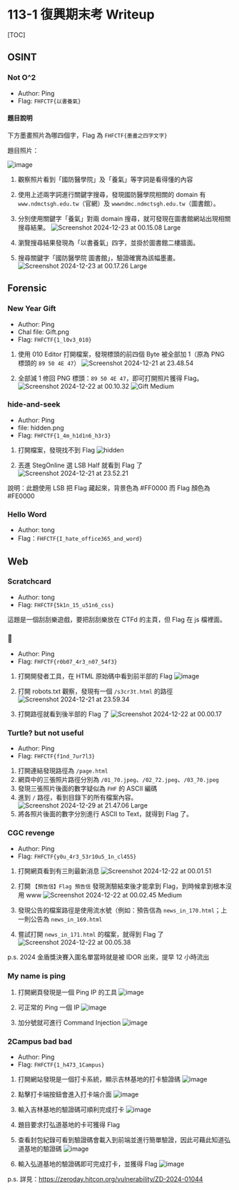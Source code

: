 # 113-1 復興期末考 Writeup

[TOC]

## OSINT

### Not O^2

* Author: Ping
* Flag: `FHFCTF{以書養氣}`

#### 題目說明

下方墨畫照片為哪四個字，Flag 為 `FHFCTF{墨畫之四字文字}`

題目照片：

![image](https://hackmd.io/_uploads/rJFCUhSr1g.jpg)

1. 觀察照片看到「國防醫學院」及「養氣」等字詞是看得懂的內容
2. 使用上述兩字詞進行關鍵字搜尋，發現國防醫學院相關的 domain 有 `www.ndmctsgh.edu.tw`（官網）及 `wwwndmc.ndmctsgh.edu.tw`（圖書館）。
3. 分別使用關鍵字「養氣」對兩 domain 搜尋，就可發現在圖書館網站出現相關搜尋結果。
    ![Screenshot 2024-12-23 at 00.15.08 Large](https://hackmd.io/_uploads/HktBonSHJg.png)

4. 瀏覽搜尋結果發現為「以書養氣」四字，並掛於圖書館二樓牆面。
5. 搜尋關鍵字「國防醫學院 圖書館」，驗證確實為該幅墨畫。
    ![Screenshot 2024-12-23 at 00.17.26 Large](https://hackmd.io/_uploads/rJE6snBrye.jpg)

## Forensic

### New Year Gift

* Author: Ping
* Chal file: Gift.png
* Flag: `FHFCTF{1_l0v3_010}`

1. 使用 010 Editor 打開檔案，發現標頭的前四個 Byte 被全部加 1（原為 PNG 標頭的 `89 50 4E 47`）
    ![Screenshot 2024-12-21 at 23.48.54](https://hackmd.io/_uploads/ryXdXPEBkx.png)

2. 全部減 1 修回 PNG 標頭：`89 50 4E 47`，即可打開照片獲得 Flag。
    ![Screenshot 2024-12-22 at 00.10.32](https://hackmd.io/_uploads/BkNKuPNSJl.png)
    ![Gift Medium](https://hackmd.io/_uploads/B1O6OPEB1e.png)

### hide-and-seek

* Author: Ping
* file: hidden.png
* Flag: `FHFCTF{1_4m_h1d1n6_h3r3}`

1. 打開檔案，發現找不到 Flag
    ![hidden](https://hackmd.io/_uploads/SkxNNPNSyg.png)

2. 丟進 StegOnline 選 LSB Half 就看到 Flag 了
    ![Screenshot 2024-12-21 at 23.52.21](https://hackmd.io/_uploads/ry-SNwNSyl.png)

說明：此題使用 LSB 把 Flag 藏起來，背景色為 #FF0000 而 Flag 顏色為 #FE0000

### Hello Word

* Author: tong
* Flag：`FHFCTF{I_hate_office365_and_word}`

## Web

### Scratchcard

* Author: tong
* Flag: `FHFCTF{5k1n_15_u51n6_css}`

這題是一個刮刮樂遊戲，要把刮刮樂放在 CTFd 的主頁，但 Flag 在 js 檔裡面。

### 🤖

* Author: Ping
* Flag: `FHFCTF{r0b07_4r3_n07_54f3}`

1. 打開開發者工具，在 HTML 原始碼中看到前半部的 Flag
    ![image](https://hackmd.io/_uploads/ryzCakFS1e.png)

2. 打開 robots.txt 觀察，發現有一個 `/s3cr3t.html` 的路徑
    ![Screenshot 2024-12-21 at 23.59.34](https://hackmd.io/_uploads/S1-lLDVH1g.png)

3. 打開路徑就看到後半部的 Flag 了
    ![Screenshot 2024-12-22 at 00.00.17](https://hackmd.io/_uploads/ByaM8DVrJl.png)

### Turtle? but not useful

* Author: Ping
* Flag: `FHFCTF{f1nd_7ur7l3}`

1. 打開連結發現路徑為 `/page.html`
2. 網頁中的三張照片路徑分別為 `/01_70.jpeg`、`/02_72.jpeg`、`/03_70.jpeg`
3. 發現三張照片後面的數字疑似為 `FHF` 的 ASCII 編碼
4. 進到 `/` 路徑，看到目錄下的所有檔案內容。
    ![Screenshot 2024-12-29 at 21.47.06 Large](https://hackmd.io/_uploads/BkDWQRABye.png)
5. 將各照片後面的數字分別進行 ASCII to Text，就得到 Flag 了。

### CGC revenge

* Author: Ping
* Flag: `FHFCTF{y0u_4r3_53r10u5_1n_cl455}`

1. 打開網頁看到有三則最新消息
    ![Screenshot 2024-12-22 at 00.01.51](https://hackmd.io/_uploads/rJiO8PVB1g.png)

2. 打開 `【預告信】Flag 預告信` 發現測驗結束後才能拿到 Flag，到時候拿到根本沒用 www
    ![Screenshot 2024-12-22 at 00.02.45 Medium](https://hackmd.io/_uploads/ByAa8PNB1x.png)

3. 發現公告的檔案路徑是使用流水號（例如：預告信為 `news_in_170.html`；上一則公告為 `news_in_169.html`
4. 嘗試打開 `news_in_171.html` 的檔案，就得到 Flag 了
    ![Screenshot 2024-12-22 at 00.05.38](https://hackmd.io/_uploads/rk2LPPVHyg.png)

p.s. 2024 金盾獎決賽入圍名單當時就是被 IDOR 出來，提早 12 小時流出

### My name is ping

1. 打開網頁發現是一個 Ping IP 的工具
    ![image](https://hackmd.io/_uploads/Bk18C1FS1l.png)

2. 可正常的 Ping 一個 IP
    ![image](https://hackmd.io/_uploads/H1kmAytrJe.png)

3. 加分號就可進行 Command Injection
    ![image](https://hackmd.io/_uploads/Sy3F0kKBJg.png)

### 2Campus bad bad

* Author: Ping
* Flag: `FHFCTF{1_h473_1Campus}`

1. 打開網站發現是一個打卡系統，顯示吉林基地的打卡驗證碼
    ![image](https://hackmd.io/_uploads/HJTLkltr1l.png)

2. 點擊打卡端按鈕會進入打卡端介面
    ![image](https://hackmd.io/_uploads/HJhF1gYSkl.png)

3. 輸入吉林基地的驗證碼可順利完成打卡
    ![image](https://hackmd.io/_uploads/SJxnJeFrJl.png)

4. 題目要求打弘道基地的卡可獲得 Flag
5. 查看封包紀錄可看到驗證碼會載入到前端並進行簡單驗證，因此可藉此知道弘道基地的驗證碼
    ![image](https://hackmd.io/_uploads/r1vlxxtB1x.png)

6. 輸入弘道基地的驗證碼即可完成打卡，並獲得 Flag
    ![image](https://hackmd.io/_uploads/SJkwlxFrJe.png)

p.s. 詳見：https://zeroday.hitcon.org/vulnerability/ZD-2024-01044
